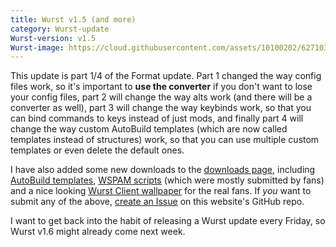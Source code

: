 ```yaml
---
title: Wurst v1.5 (and more)
category: Wurst-update
Wurst-version: v1.5
Wurst-image: https://cloud.githubusercontent.com/assets/10100202/6271033/5d44be16-b85e-11e4-9557-af595420e7a1.jpg
---
```

This update is part 1/4 of the Format update. Part 1 changed the way config files work, so it's important to **use the converter** if you don't want to lose your config files, part 2 will change the way alts work (and there will be a converter as well), part 3 will change the way keybinds work, so that you can bind commands to keys instead of just mods, and finally part 4 will change the way custom AutoBuild templates (which are now called templates instead of structures) work, so that you can use multiple custom templates or even delete the default ones.

I have also added some new downloads to the [downloads page](/downloads), including [AutoBuild templates](/downloads/add-ons/autobuild), [WSPAM scripts](/downloads/add-ons/wspam-scripts) (which were mostly submitted by fans) and a nice looking [Wurst Client wallpaper](/downloads/fans/wallpapers) for the real fans. If *you* want to submit any of the above, [create an Issue](https://github.com/Wurst-Imperium/wurst-client.tk/issues) on this website's GitHub repo.

I want to get back into the habit of releasing a Wurst update every Friday, so Wurst v1.6 might already come next week.
